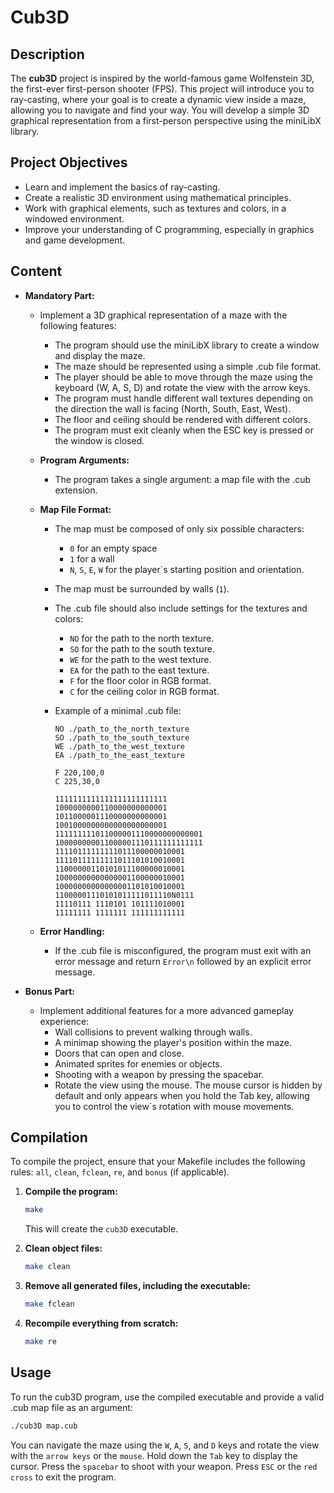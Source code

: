 # Cub3D



## Description

The **cub3D** project is inspired by the world-famous game Wolfenstein 3D, the first-ever first-person shooter (FPS). This project will introduce you to ray-casting, where your goal is to create a dynamic view inside a maze, allowing you to navigate and find your way. You will develop a simple 3D graphical representation from a first-person perspective using the miniLibX library.

## Project Objectives

- Learn and implement the basics of ray-casting.
- Create a realistic 3D environment using mathematical principles.
- Work with graphical elements, such as textures and colors, in a windowed environment.
- Improve your understanding of C programming, especially in graphics and game development.

## Content

- **Mandatory Part:**
  - Implement a 3D graphical representation of a maze with the following features:
    - The program should use the miniLibX library to create a window and display the maze.
    - The maze should be represented using a simple .cub file format.
    - The player should be able to move through the maze using the keyboard (W, A, S, D) and rotate the view with the arrow keys.
    - The program must handle different wall textures depending on the direction the wall is facing (North, South, East, West).
    - The floor and ceiling should be rendered with different colors.
    - The program must exit cleanly when the ESC key is pressed or the window is closed.

  - **Program Arguments:**
    - The program takes a single argument: a map file with the .cub extension.

  - **Map File Format:**
    - The map must be composed of only six possible characters:
      - `0` for an empty space
      - `1` for a wall
      - `N`, `S`, `E`, `W` for the player`s starting position and orientation.
    - The map must be surrounded by walls (`1`).
    - The .cub file should also include settings for the textures and colors:
      - `NO` for the path to the north texture.
      - `SO` for the path to the south texture.
      - `WE` for the path to the west texture.
      - `EA` for the path to the east texture.
      - `F` for the floor color in RGB format.
      - `C` for the ceiling color in RGB format.
    - Example of a minimal .cub file:

      ```plaintext
      NO ./path_to_the_north_texture
      SO ./path_to_the_south_texture
      WE ./path_to_the_west_texture
      EA ./path_to_the_east_texture

      F 220,100,0
      C 225,30,0

      1111111111111111111111111
      1000000000110000000000001
      1011000001110000000000001
      1001000000000000000000001
      111111111011000001110000000000001
      100000000011000001110111111111111
      11110111111111011100000010001
      11110111111111011101010010001
      11000000110101011100000010001
      10000000000000001100000010001
      10000000000000001101010010001
      11000001110101011111011110N0111
      11110111 1110101 101111010001
      11111111 1111111 111111111111
      ```

  - **Error Handling:**
    - If the .cub file is misconfigured, the program must exit with an error message and return `Error\n` followed by an explicit error message.

- **Bonus Part:**
  - Implement additional features for a more advanced gameplay experience:
    - Wall collisions to prevent walking through walls.
    - A minimap showing the player's position within the maze.
    - Doors that can open and close.
    - Animated sprites for enemies or objects.
    - Shooting with a weapon by pressing the spacebar.
    - Rotate the view using the mouse. The mouse cursor is hidden by default and only appears when you hold the Tab key, allowing you to control the view`s rotation with mouse movements.

## Compilation

To compile the project, ensure that your Makefile includes the following rules: `all`, `clean`, `fclean`, `re`, and `bonus` (if applicable).

1. **Compile the program:**

   ```bash
   make
   ```

   This will create the `cub3D` executable.

2. **Clean object files:**

   ```bash
   make clean
   ```

3. **Remove all generated files, including the executable:**

   ```bash
   make fclean
   ```

4. **Recompile everything from scratch:**

   ```bash
   make re
   ```

## Usage

To run the cub3D program, use the compiled executable and provide a valid .cub map file as an argument:

```bash
./cub3D map.cub
```

You can navigate the maze using the `W`, `A`, `S`, and `D` keys and rotate the view with the `arrow keys` or the `mouse`. Hold down the `Tab` key to display the cursor. Press the `spacebar` to shoot with your weapon. Press `ESC` or the `red cross` to exit the program.
